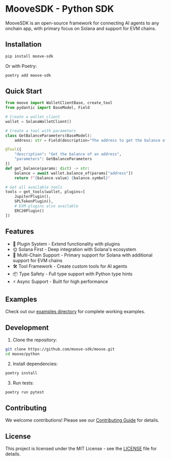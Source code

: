 # MooveSDK - Python SDK

MooveSDK is an open-source framework for connecting AI agents to any onchain app, with primary focus on Solana and support for EVM chains.

## Installation

```bash
pip install moove-sdk
```

Or with Poetry:

```bash
poetry add moove-sdk
```

## Quick Start

```python
from moove import WalletClientBase, create_tool
from pydantic import BaseModel, Field

# Create a wallet client
wallet = SolanaWalletClient()

# Create a tool with parameters
class GetBalanceParameters(BaseModel):
    address: str = Field(description="The address to get the balance of")

@Tool({
    "description": "Get the balance of an address",
    "parameters": GetBalanceParameters
})
def get_balance(params: dict) -> str:
    balance = await wallet.balance_of(params["address"])
    return f"{balance.value} {balance.symbol}"

# Get all available tools
tools = get_tools(wallet, plugins=[
    JupiterPlugin(),
    SPLTokenPlugin(),
    # EVM plugins also available
    ERC20Plugin()
])
```

## Features

-   🔌 Plugin System - Extend functionality with plugins
-   🌞 Solana First - Deep integration with Solana's ecosystem
-   🔗 Multi-Chain Support - Primary support for Solana with additional support for EVM chains
-   🛠️ Tool Framework - Create custom tools for AI agents
-   📦 Type Safety - Full type support with Python type hints
-   ⚡ Async Support - Built for high performance

## Examples

Check out our [examples directory](https://github.com/moove-sdk/moove/tree/main/python/examples) for complete working examples.

## Development

1. Clone the repository:

```bash
git clone https://github.com/moove-sdk/moove.git
cd moove/python
```

2. Install dependencies:

```bash
poetry install
```

3. Run tests:

```bash
poetry run pytest
```

## Contributing

We welcome contributions! Please see our [Contributing Guide](CONTRIBUTING.md) for details.

## License

This project is licensed under the MIT License - see the [LICENSE](LICENSE) file for details.
